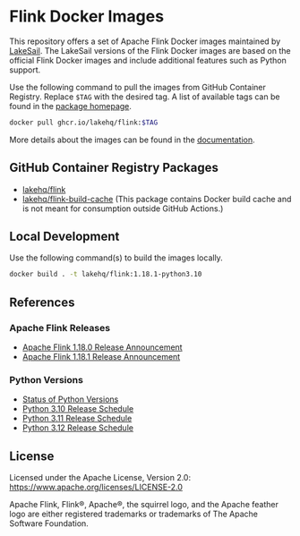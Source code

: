 # Flink Docker Images

This repository offers a set of Apache Flink Docker images maintained by [LakeSail](https://lakesail.com/).
The LakeSail versions of the Flink Docker images are based on the official Flink Docker images and include additional features such as Python support.

Use the following command to pull the images from GitHub Container Registry.
Replace `$TAG` with the desired tag.
A list of available tags can be found in the [package homepage](https://github.com/orgs/lakehq/packages/container/package/flink).

```bash
docker pull ghcr.io/lakehq/flink:$TAG
```

More details about the images can be found in the [documentation](https://docs.lakesail.com/flink-docker-images/).

## GitHub Container Registry Packages

* [lakehq/flink](https://github.com/orgs/lakehq/packages/container/package/flink)
* [lakehq/flink-build-cache](https://github.com/orgs/lakehq/packages/container/package/flink-build-cache) (This package contains Docker build cache and is not meant for consumption outside GitHub Actions.)

## Local Development

Use the following command(s) to build the images locally.

```bash
docker build . -t lakehq/flink:1.18.1-python3.10
```

## References

### Apache Flink Releases

* [Apache Flink 1.18.0 Release Announcement](https://flink.apache.org/2023/10/24/announcing-the-release-of-apache-flink-1.18/)
* [Apache Flink 1.18.1 Release Announcement](https://flink.apache.org/2024/01/19/apache-flink-1.18.1-release-announcement/)

### Python Versions

* [Status of Python Versions](https://devguide.python.org/versions/)
* [Python 3.10 Release Schedule](https://peps.python.org/pep-0619/)
* [Python 3.11 Release Schedule](https://peps.python.org/pep-0664/)
* [Python 3.12 Release Schedule](https://peps.python.org/pep-0693/)

## License

Licensed under the Apache License, Version 2.0: https://www.apache.org/licenses/LICENSE-2.0

Apache Flink, Flink®, Apache®, the squirrel logo, and the Apache feather logo are either registered trademarks or trademarks of The Apache Software Foundation.

